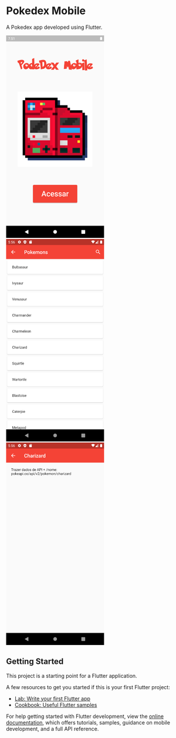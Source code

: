 # Pokedex Mobile

A Pokedex app developed using Flutter.

<div>
  <img src="/assets/images/Screenshot_1678624129.png" height="550">
  <img src="/assets/images/Screenshot_1678890889.png" height="550">
  <img src="/assets/images/Screenshot_1678890983.png" height="550">
</div>

## Getting Started

This project is a starting point for a Flutter application.

A few resources to get you started if this is your first Flutter project:

- [Lab: Write your first Flutter app](https://docs.flutter.dev/get-started/codelab)
- [Cookbook: Useful Flutter samples](https://docs.flutter.dev/cookbook)

For help getting started with Flutter development, view the
[online documentation](https://docs.flutter.dev/), which offers tutorials,
samples, guidance on mobile development, and a full API reference.
